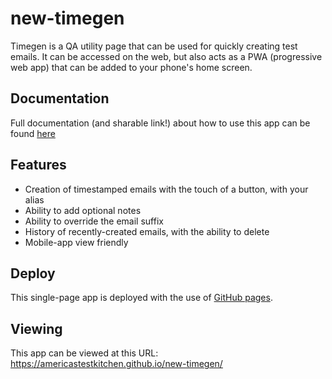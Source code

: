 # new-timegen

Timegen is a QA utility page that can be used for quickly creating test emails. It can be accessed on the web, but also acts as a PWA (progressive web app) that can be added to your phone's home screen.

## Documentation
Full documentation (and sharable link!) about how to use this app can be found [here](https://docs.google.com/document/d/1pYCmhE9nUjpDBN8BT1khp08Jatxwaij-1oKbwffgkVk/edit?usp=sharing)

## Features
- Creation of timestamped emails with the touch of a button, with your alias
- Ability to add optional notes
- Ability to override the email suffix
- History of recently-created emails, with the ability to delete
- Mobile-app view friendly

## Deploy
This single-page app is deployed with the use of [GitHub pages](https://docs.github.com/en/pages/getting-started-with-github-pages/creating-a-github-pages-site#viewing-your-published-site).

## Viewing
This app can be viewed at this URL: https://americastestkitchen.github.io/new-timegen/
